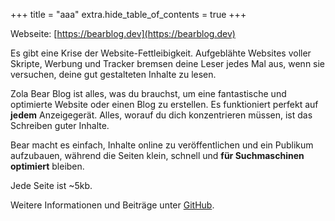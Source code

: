+++
title = "aaa"
extra.hide_table_of_contents = true
+++

Webseite: [https://bearblog.dev](https://bearblog.dev)

Es gibt eine Krise der Website-Fettleibigkeit. Aufgeblähte Websites voller Skripte, Werbung und Tracker bremsen deine Leser jedes Mal aus, wenn sie versuchen, deine gut gestalteten Inhalte zu lesen.

Zola Bear Blog ist alles, was du brauchst, um eine fantastische und optimierte Website oder einen Blog zu erstellen. Es funktioniert perfekt auf **jedem** Anzeigegerät. Alles, worauf du dich konzentrieren müssen, ist das Schreiben guter Inhalte.

Bear macht es einfach, Inhalte online zu veröffentlichen und ein Publikum aufzubauen, während die Seiten klein, schnell und **für Suchmaschinen optimiert** bleiben.

Jede Seite ist ~5kb.

Weitere Informationen und Beiträge unter [GitHub](https://github.com/HermanMartinus/bearblog).
